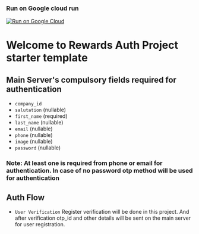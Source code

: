 
### Run on Google cloud run

[![Run on Google Cloud](https://storage.googleapis.com/cloudrun/button.svg)](https://console.cloud.google.com/cloudshell/editor?shellonly=true&cloudshell_image=gcr.io/cloudrun/button&cloudshell_git_repo=https://github.com/Appziaa-Softlabs-RP/recurit-ai-backend.git)

# Welcome to Rewards Auth Project starter template

## Main Server's compulsory fields required for authentication

- `company_id`
- `salutation` (nullable)
- `first_name` (required)
- `last_name` (nullable)
- `email` (nullable)
- `phone` (nullable)
- `image` (nullable)
- `password` (nullable)

### Note: At least one is required from phone or email for authentication. In case of no password otp method will be used for authentication

## Auth Flow

- `User Verification` Register verification will be done in this project. And after verification otp_id and other details will be sent on the main server for user registration.
